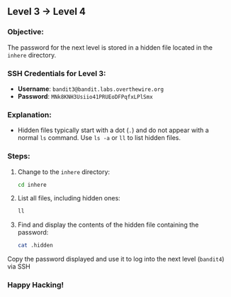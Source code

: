 ## Level 3 → Level 4

### Objective:
The password for the next level is stored in a hidden file located in the `inhere` directory.

### SSH Credentials for Level 3:
- **Username**: `bandit3@bandit.labs.overthewire.org`
- **Password**: `MNk8KNH3Usiio41PRUEoDFPqfxLPlSmx`

### Explanation:
- Hidden files typically start with a dot (`.`) and do not appear with a normal `ls` command. Use `ls -a` or `ll` to list hidden files.

### Steps:

1. Change to the `inhere` directory:
    ```bash
    cd inhere
    ```

2. List all files, including hidden ones:
    ```bash
    ll
    ```

3. Find and display the contents of the hidden file containing the password:
    ```bash
    cat .hidden
    ```

 Copy the password displayed and use it to log into the next level (`bandit4`) via SSH
  

### Happy Hacking!
